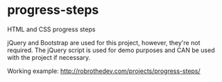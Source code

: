 # progress-steps
HTML and CSS progress steps

jQuery and Bootstrap are used for this project, however, they're not required. The jQuery script is used for demo purposes and
CAN be used with the project if necessary.


Working example: http://robrothedev.com/projects/progress-steps/
